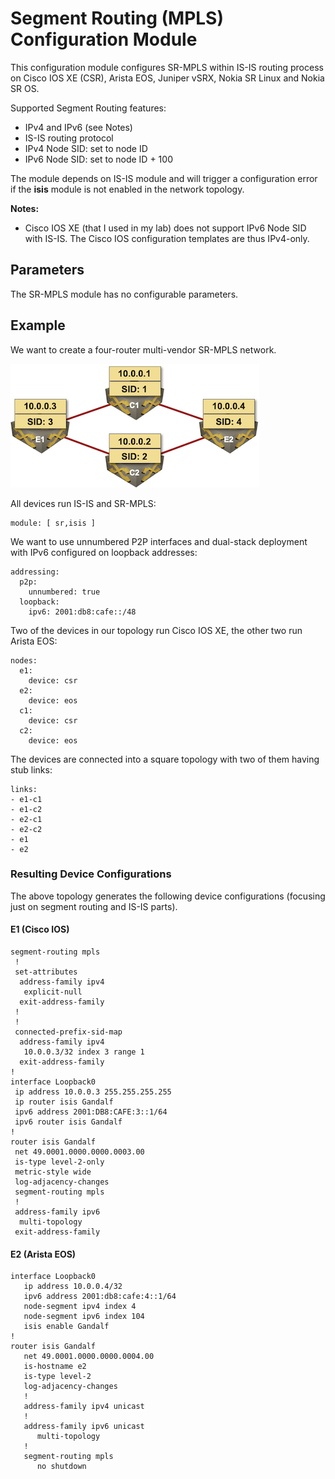 # Segment Routing (MPLS) Configuration Module

This configuration module configures SR-MPLS within IS-IS routing process on Cisco IOS XE (CSR), Arista EOS, Juniper vSRX, Nokia SR Linux and Nokia SR OS.

Supported Segment Routing features:

* IPv4 and IPv6 (see Notes)
* IS-IS routing protocol
* IPv4 Node SID: set to node ID
* IPv6 Node SID: set to node ID + 100

The module depends on IS-IS module and will trigger a configuration error if the **isis** module is not enabled in the network topology.

**Notes:**
* Cisco IOS XE (that I used in my lab) does not support IPv6 Node SID with IS-IS. The Cisco IOS configuration templates are thus IPv4-only.

## Parameters

The SR-MPLS module has no configurable parameters.

## Example

We want to create a four-router multi-vendor SR-MPLS network.

![](SR-Simple.png)

All devices run IS-IS and SR-MPLS:
```
module: [ sr,isis ]
```

We want to use unnumbered P2P interfaces and dual-stack deployment with IPv6 configured on loopback addresses:

```
addressing:
  p2p:
    unnumbered: true
  loopback:
    ipv6: 2001:db8:cafe::/48
```

Two of the devices in our topology run Cisco IOS XE, the other two run Arista EOS:

```
nodes:
  e1:
    device: csr
  e2:
    device: eos
  c1:
    device: csr
  c2:
    device: eos
```

The devices are connected into a square topology with two of them having stub links:

```
links:
- e1-c1
- e1-c2
- e2-c1
- e2-c2
- e1
- e2
```

### Resulting Device Configurations

The above topology generates the following device configurations (focusing just on segment routing and IS-IS parts).

#### E1 (Cisco IOS)

```
segment-routing mpls
 !
 set-attributes
  address-family ipv4
   explicit-null
  exit-address-family
 !
 !
 connected-prefix-sid-map
  address-family ipv4
   10.0.0.3/32 index 3 range 1
  exit-address-family
!
interface Loopback0
 ip address 10.0.0.3 255.255.255.255
 ip router isis Gandalf
 ipv6 address 2001:DB8:CAFE:3::1/64
 ipv6 router isis Gandalf
!
router isis Gandalf
 net 49.0001.0000.0000.0003.00
 is-type level-2-only
 metric-style wide
 log-adjacency-changes
 segment-routing mpls
 !
 address-family ipv6
  multi-topology
 exit-address-family
```

#### E2 (Arista EOS)

```
interface Loopback0
   ip address 10.0.0.4/32
   ipv6 address 2001:db8:cafe:4::1/64
   node-segment ipv4 index 4
   node-segment ipv6 index 104
   isis enable Gandalf
!
router isis Gandalf
   net 49.0001.0000.0000.0004.00
   is-hostname e2
   is-type level-2
   log-adjacency-changes
   !
   address-family ipv4 unicast
   !
   address-family ipv6 unicast
      multi-topology
   !
   segment-routing mpls
      no shutdown
```
